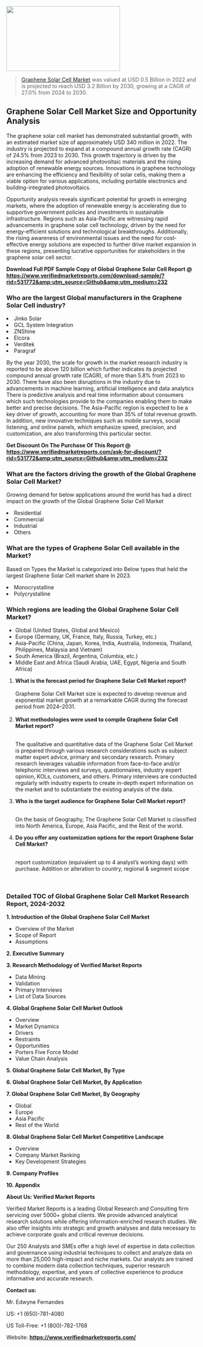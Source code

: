 <img src="https://ffe5etoiles.com/wp-content/uploads/2024/12/MST1-300x171.png" alt="" width="300" height="171" class="alignnone size-medium wp-image-20088" /><blockquote><p><p><a href="https://www.verifiedmarketreports.com/download-sample/?rid=531772&utm_source=Github&utm_medium=232" target="_blank">Graphene Solar Cell Market</a> was valued at USD 0.5 Billion in 2022 and is projected to reach USD 3.2 Billion by 2030, growing at a CAGR of 27.0% from 2024 to 2030.</p></blockquote><p><h2>Graphene Solar Cell Market Size and Opportunity Analysis</h2><p>The graphene solar cell market has demonstrated substantial growth, with an estimated market size of approximately USD 340 million in 2022. The industry is projected to expand at a compound annual growth rate (CAGR) of 24.5% from 2023 to 2030. This growth trajectory is driven by the increasing demand for advanced photovoltaic materials and the rising adoption of renewable energy sources. Innovations in graphene technology are enhancing the efficiency and flexibility of solar cells, making them a viable option for various applications, including portable electronics and building-integrated photovoltaics.</p><p>Opportunity analysis reveals significant potential for growth in emerging markets, where the adoption of renewable energy is accelerating due to supportive government policies and investments in sustainable infrastructure. Regions such as Asia-Pacific are witnessing rapid advancements in graphene solar cell technology, driven by the need for energy-efficient solutions and technological breakthroughs. Additionally, the rising awareness of environmental issues and the need for cost-effective energy solutions are expected to further drive market expansion in these regions, presenting lucrative opportunities for stakeholders in the graphene solar cell sector.</p></p><p class=""><strong>Download Full PDF Sample Copy of Global Graphene Solar Cell Report @ <a href="https://www.verifiedmarketreports.com/download-sample/?rid=531772&amp;utm_source=Github&amp;utm_medium=232" target="_blank">https://www.verifiedmarketreports.com/download-sample/?rid=531772&amp;utm_source=Github&amp;utm_medium=232</a></strong></p><h3 id="" class="">Who are the largest Global manufacturers in the Graphene Solar Cell industry?</h3><p><li>Jinko Solar</li><li> GCL System Integration</li><li> ZNShine</li><li> Elcora</li><li> Verditek</li><li> Paragraf</li></p><div class=""><div class="" dir="" data-message-author-role="" data-message-id="" data-message-model-slug=""><div class=""><div class=""><div class=""><div class="" dir="" data-message-author-role="" data-message-id="" data-message-model-slug=""><div class=""><div class=""><p>By the year 2030, the scale for growth in the market research industry is reported to be above 120 billion which further indicates its projected compound annual growth rate (CAGR), of more than 5.8% from 2023 to 2030. There have also been disruptions in the industry due to advancements in machine learning, artificial intelligence and data analytics There is predictive analysis and real time information about consumers which such technologies provide to the companies enabling them to make better and precise decisions. The Asia-Pacific region is expected to be a key driver of growth, accounting for more than 35% of total revenue growth. In addition, new innovative techniques such as mobile surveys, social listening, and online panels, which emphasize speed, precision, and customization, are also transforming this particular sector.</p><p><strong>Get Discount On The Purchase Of This Report @&nbsp; <a href="https://www.verifiedmarketreports.com/ask-for-discount/?rid=531772&amp;utm_source=Github&amp;utm_medium=232" target="_blank">https://www.verifiedmarketreports.com/ask-for-discount/?rid=531772&amp;utm_source=Github&amp;utm_medium=232</a></strong></p></div></div></div></div></div></div></div></div><h3 id="" class="">What are the factors driving the growth of the Global Graphene Solar Cell Market?</h3><p id="" class="">Growing demand for below applications around the world has had a direct impact on the growth of the Global Graphene Solar Cell Market</p><p id="" class=""><li>Residential</li><li> Commercial</li><li> Industrial</li><li> Others</li></p><h3 id="" class="">What are the types of Graphene Solar Cell available in the Market?</h3><p id="" class="">Based on Types the Market is categorized into Below types that held the largest Graphene Solar Cell market share In 2023.</p><p id="" class=""><li>Monocrystalline</li><li> Polycrystalline</li></p><h3 id="" class="">Which regions are leading the Global Graphene Solar Cell Market?</h3><ul><li>Global (United States, Global and Mexico)</li><li>Europe (Germany, UK, France, Italy, Russia, Turkey, etc.)</li><li>Asia-Pacific (China, Japan, Korea, India, Australia, Indonesia, Thailand, Philippines, Malaysia and Vietnam)</li><li>South America (Brazil, Argentina, Columbia, etc.)</li><li>Middle East and Africa (Saudi Arabia, UAE, Egypt, Nigeria and South Africa)</li></ul><p><ol><li><strong>What is the forecast period for Graphene Solar Cell Market report?<br /></strong><br /><span data-sheets-root="1" data-sheets-value="{&quot;1&quot;:2,&quot;2&quot;:&quot;XXXX size is expected to develop revenue and exponential market growth at a remarkable CAGR during the forecast period from 2024&ndash;2030.&quot;}" data-sheets-userformat="{&quot;2&quot;:12674,&quot;4&quot;:{&quot;1&quot;:2,&quot;2&quot;:16776960},&quot;10&quot;:2,&quot;11&quot;:0,&quot;15&quot;:&quot;Arial&quot;,&quot;16&quot;:12}">Graphene Solar Cell Market size is expected to develop revenue and exponential market growth at a remarkable CAGR during the forecast period from 2024&ndash;2031.</span><br /><br /></li><li><strong>What methodologies were used to compile Graphene Solar Cell Market report?<br /><br /></strong><p>The qualitative and quantitative data of the&nbsp;Graphene Solar Cell Market is prepared through various research considerations such as subject matter expert advice, primary and secondary research. Primary research leverages valuable information from face-to-face and/or telephonic interviews and surveys, questionnaires, industry expert opinion, KOLs, customers, and others. Primary interviews are conducted regularly with industry experts to create in-depth expert information on the market and to substantiate the existing analysis of the data.&nbsp;</p></li><li><strong>Who is the target audience for Graphene Solar Cell Market report?<br /><br /></strong><p>On the basis of Geography, The&nbsp;Graphene Solar Cell Market is classified into North America, Europe, Asia Pacific, and the Rest of the world.</p></li><li><strong>Do you offer any customization options for the report Graphene Solar Cell Market?<br /><br /></strong><p>report customization (equivalent up to 4 analyst&rsquo;s working days) with purchase. Addition or alteration to country, regional &amp; segment scope</p><p>&nbsp;</p></li></ol></p><h3 id="" class="">Detailed TOC of Global Graphene Solar Cell Market Research Report, 2024-2032</h3><p id="" class=""><strong>1. Introduction of the Global Graphene Solar Cell Market</strong></p><ul><li>Overview of the Market</li><li>Scope of Report</li><li>Assumptions</li></ul><p id="" class=""><strong>2. Executive Summary</strong></p><p id="" class=""><strong>3. Research Methodology of&nbsp;Verified Market Reports</strong></p><ul><li>Data Mining</li><li>Validation</li><li>Primary Interviews</li><li>List of Data Sources</li></ul><p id="" class=""><strong>4. Global Graphene Solar Cell Market Outlook</strong></p><ul><li>Overview</li><li>Market Dynamics</li><li>Drivers</li><li>Restraints</li><li>Opportunities</li><li>Porters Five Force Model</li><li>Value Chain Analysis</li></ul><p id="" class=""><strong>5. Global Graphene Solar Cell Market, By&nbsp;Type</strong></p><p id="" class=""><strong>6. Global Graphene Solar Cell Market, By Application</strong></p><p id="" class=""><strong>7. Global Graphene Solar Cell Market, By Geography</strong></p><ul><li>Global</li><li>Europe</li><li>Asia Pacific</li><li>Rest of the World</li></ul><p id="" class=""><strong>8. Global Graphene Solar Cell Market Competitive Landscape</strong></p><ul><li>Overview</li><li>Company Market Ranking</li><li>Key Development Strategies</li></ul><p id="" class=""><strong>9. Company Profiles</strong></p><p id="" class=""><strong>10. Appendix</strong></p><p id="" class=""><strong>About Us: Verified Market Reports</strong></p><p id="" class="">Verified Market Reports is a leading Global Research and Consulting firm servicing over 5000+ global clients. We provide advanced analytical research solutions while offering information-enriched research studies. We also offer insights into strategic and growth analyses and data necessary to achieve corporate goals and critical revenue decisions.</p><p id="" class="">Our 250 Analysts and SMEs offer a high level of expertise in data collection and governance using industrial techniques to collect and analyze data on more than 25,000 high-impact and niche markets. Our analysts are trained to combine modern data collection techniques, superior research methodology, expertise, and years of collective experience to produce informative and accurate research.</p><p id="" class=""><strong>Contact us:</strong></p><p id="" class="">Mr. Edwyne Fernandes</p><p id="" class="">US: +1 (650)-781-4080</p><p id="" class="">US Toll-Free: +1 (800)-782-1768</p><p id="" class="">Website: <a target="" data-test-app-aware-link=""><strong>https://www.verifiedmarketreports.com/</strong></a></p>
